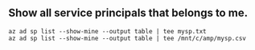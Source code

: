 ## Show all service principals that belongs to me.
```
az ad sp list --show-mine --output table | tee mysp.txt
az ad sp list --show-mine --output table | tee /mnt/c/amp/mysp.csv
```
